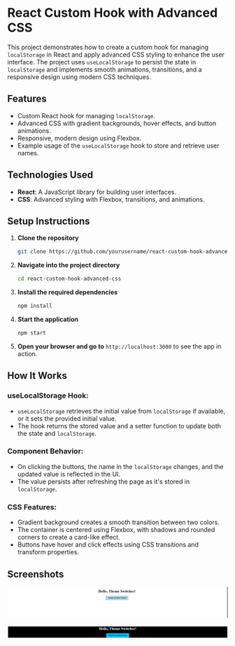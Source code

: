# React Custom Hook with Advanced CSS

This project demonstrates how to create a custom hook for managing `localStorage` in React and apply advanced CSS styling to enhance the user interface. The project uses `useLocalStorage` to persist the state in `localStorage` and implements smooth animations, transitions, and a responsive design using modern CSS techniques.

## Features

- Custom React hook for managing `localStorage`.
- Advanced CSS with gradient backgrounds, hover effects, and button animations.
- Responsive, modern design using Flexbox.
- Example usage of the `useLocalStorage` hook to store and retrieve user names.

## Technologies Used

- **React**: A JavaScript library for building user interfaces.
- **CSS**: Advanced styling with Flexbox, transitions, and animations.

## Setup Instructions

1. **Clone the repository**

   ```bash
   git clone https://github.com/yourusername/react-custom-hook-advanced-css.git
   ```

2. **Navigate into the project directory**

   ```bash
   cd react-custom-hook-advanced-css
   ```

3. **Install the required dependencies**

   ```bash
   npm install
   ```

4. **Start the application**

   ```bash
   npm start
   ```

5. **Open your browser and go to** `http://localhost:3000` to see the app in action.

## How It Works

### useLocalStorage Hook:

- `useLocalStorage` retrieves the initial value from `localStorage` if available, or it sets the provided initial value.
- The hook returns the stored value and a setter function to update both the state and `localStorage`.

### Component Behavior:

- On clicking the buttons, the name in the `localStorage` changes, and the updated value is reflected in the UI.
- The value persists after refreshing the page as it's stored in `localStorage`.

### CSS Features:

- Gradient background creates a smooth transition between two colors.
- The container is centered using Flexbox, with shadows and rounded corners to create a card-like effect.
- Buttons have hover and click effects using CSS transitions and transform properties.

## Screenshots

![alt text](image.png)

![alt text](image-1.png)
